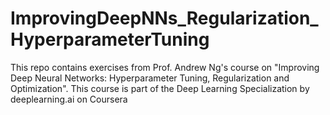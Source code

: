 # ImprovingDeepNNs_Regularization_HyperparameterTuning
This repo contains exercises from Prof. Andrew Ng's course on "Improving Deep Neural Networks: Hyperparameter Tuning, Regularization and Optimization". This course is part of the Deep Learning Specialization by deeplearning.ai on Coursera
